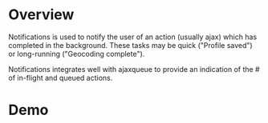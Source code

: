 # Overview

Notifications is used to notify the user of an action (usually ajax) which has completed in the background. These tasks may be quick ("Profile saved") or long-running ("Geocoding complete").

Notifications integrates well with ajaxqueue to provide an indication of the # of in-flight and queued actions.

# Demo

